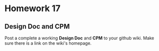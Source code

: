 Homework 17
======================
Design Doc and CPM
----------------------

Post a complete a working **Design Doc** and **CPM** to your github wiki.  Make sure there is a link on the wiki's homepage.
